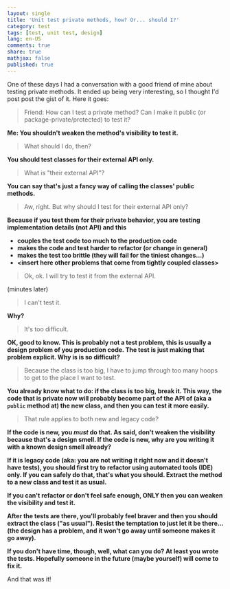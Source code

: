 ```yaml
---
layout: single
title: 'Unit test private methods, how? Or... should I?'
category: test
tags: [test, unit test, design]
lang: en-US
comments: true
share: true
mathjax: false
published: true
---
```


One of these days I had a conversation with a good friend of mine about testing private methods. It ended up being very interesting, so I thought I'd post post the gist of it. Here it goes:

> Friend: How can I test a private method? Can I make it public (or package-private/protected) to test it?

**Me: You shouldn't weaken the method's visibility to test it.**

> What should I do, then?

**You should test classes for their external API only.**

> What is "their external API"?

**You can say that's just a fancy way of calling the classes' public methods.**

> Aw, right. But why should I test for their external API only?

**Because if you test them for their private behavior, you are testing implementation details (not API) and this**

  - **couples the test code too much to the production code**
  - **makes the code and test harder to refactor (or change in general)**
  - **makes the test too brittle (they will fail for the tiniest changes...)**
  - **\<insert here other problems that come from tightly coupled classes\>**

> Ok, ok. I will try to test it from the external API.

(minutes later)

> I can't test it.

**Why?**

> It's too difficult.

**OK, good to know. This is probably not a test problem, this is usually a design problem of you production code. The test
is just making that problem explicit. Why is is so difficult?**

> Because the class is too big, I have to jump through too many hoops to get to the place I want to test.

**You already know what to do: if the class is too big, break it. This way, the code that is private now
will probably become part of the API of (aka a `public` method at) the new class, and then you can test it more easily.**

> That rule applies to both new and legacy code?

**If the code is new, you *must* do that. As said, don't weaken the visibility because that's a design smell. If the code
is new, why are you writing it with a known design smell already?**

**If it is legacy code (aka: you are not writing it right now and it doesn't have tests), you should first try to refactor using
automated tools (IDE) only. If you can safely do that, that's what you should. Extract the method to a new class and test it as usual.**

**If you can't refactor or don't feel safe enough, ONLY then you can weaken the visibility and test it.**

**After the tests are there, you'll probably feel braver and then you should extract the class ("as usual"). Resist the temptation to just let it be there... (the design has a problem, and it won't go away until someone makes it go away).**

**If you don't have time, though, well, what can you do? At least you wrote the tests. Hopefully someone in the future (maybe yourself) will come to fix it.**


And that was it!
